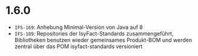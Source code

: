 # 1.6.0
- `IFS-169`: Anhebung Minimal-Version von Java auf 8
- `IFS-189`: Repositories der IsyFact-Standards zusammengeführt, Bibliotheken benutzen wieder gemeinsames Produkt-BOM und werden zentral über das POM isyfact-standards versioniert
